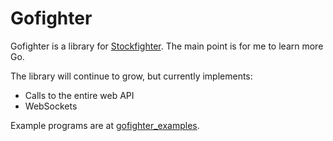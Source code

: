 # Gofighter

Gofighter is a library for [Stockfighter](https://www.stockfighter.io). The main point is for me to learn more Go.

The library will continue to grow, but currently implements:

* Calls to the entire web API
* WebSockets

Example programs are at [gofighter_examples](https://github.com/fohristiwhirl/gofighter_examples).

